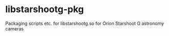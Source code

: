 # libstarshootg-pkg
Packaging scripts etc. for libstarshootg.so for Orion Starshoot G
astronomy cameras
